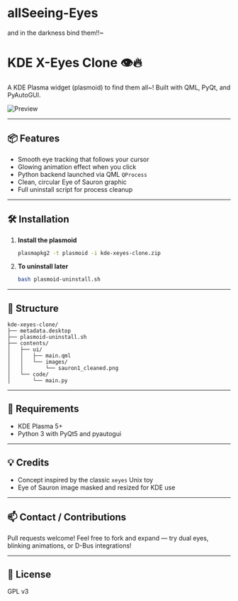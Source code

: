 # allSeeing-Eyes
and in the darkness bind them!!~
# KDE X-Eyes Clone 👁️🔥

A KDE Plasma widget (plasmoid) to find them all~! Built with QML, PyQt, and PyAutoGUI.

![Preview](contents/ui/images/sauron1_cleaned.png)

---

## 📦 Features
- Smooth eye tracking that follows your cursor
- Glowing animation effect when you click
- Python backend launched via QML `QProcess`
- Clean, circular Eye of Sauron graphic
- Full uninstall script for process cleanup

---

## 🛠️ Installation

1. **Install the plasmoid**
   ```bash
   plasmapkg2 -t plasmoid -i kde-xeyes-clone.zip
   ```

2. **To uninstall later**
   ```bash
   bash plasmoid-uninstall.sh
   ```

---

## 🧱 Structure
```
kde-xeyes-clone/
├── metadata.desktop
├── plasmoid-uninstall.sh
├── contents/
│   ├── ui/
│   │   ├── main.qml
│   │   └── images/
│   │       └── sauron1_cleaned.png
│   └── code/
│       └── main.py
```

---

## 🧠 Requirements
- KDE Plasma 5+
- Python 3 with PyQt5 and pyautogui

---

## 💡 Credits
- Concept inspired by the classic `xeyes` Unix toy
- Eye of Sauron image masked and resized for KDE use

---

## 📫 Contact / Contributions
Pull requests welcome! Feel free to fork and expand — try dual eyes, blinking animations, or D-Bus integrations!

---

## 🪪 License
GPL v3
